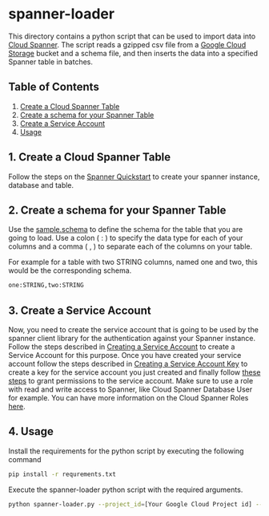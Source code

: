 # spanner-loader

This directory contains a python script that can be used to import data into [Cloud Spanner](https://cloud.google.com/spanner/). The script reads a gzipped csv file from a [Google Cloud Storage](https://cloud.google.com/gcs/) bucket and a schema file, and then inserts the data into a specified Spanner table in batches.


## Table of Contents
1. [Create a Cloud Spanner Table](#spanner-table)
2. [Create a schema for your Spanner Table](#schema)
3. [Create a Service Account](#service-account)
4. [Usage](#usage)

## <a name="spanner-table"></a>1. Create a Cloud Spanner Table

Follow the steps on the [Spanner Quickstart](https://cloud.google.com/spanner/docs/quickstart-console) to create your spanner instance, database and table.

## <a name="schema"></a>2. Create a schema for your Spanner Table

Use the [sample.schema](sample.schema) to define the schema for the table that you are going to load. Use a colon ( : ) to specify the data type for each of your columns and a comma ( , ) to separate each of the columns on your table.

For example for a table with two STRING columns, named one and two, this would be the corresponding schema.
```bash
one:STRING,two:STRING
```

## <a name="service-account"></a>3. Create a Service Account

Now, you need to create the service account that is going to be used by the spanner client library for the authentication against your Spanner instance. Follow the steps described in [Creating a Service Account](https://cloud.google.com/iam/docs/creating-managing-service-accounts) to create a Service Account for this purpose. Once you have created your service account follow the steps described in [Creating a Service Account Key](https://cloud.google.com/iam/docs/creating-managing-service-account-keys) to create a key for the service account you just created and finally follow [these steps](https://cloud.google.com/iam/docs/granting-roles-to-service-accounts) to grant permissions to the service account. Make sure to use a role with read and write access to Spanner, like Cloud Spanner Database User for example. You can have more information on the Cloud Spanner Roles [here](https://cloud.google.com/iam/docs/understanding-roles#spanner_name_short_roles).

## <a name="usage"></a>4. Usage

Install the requirements for the python script by executing the following command
```bash
pip install -r requrements.txt
```

Execute the spanner-loader python script with the required arguments.
```bash
python spanner-loader.py --project_id=[Your Google Cloud Project id] --path_to_credentials=[Path to the json file with the credentials] --instance_id=[Your Cloud Spanner instance ID] --database_id=[Your Cloud Spanner database ID] --table_id=[Your table name] --batchsize=[The number of rows to insert in a batch] --bucket_name=[The name of the bucket for the source file] --file_name=[The csv input data file] --schema_file=[The format file describing the input data file]
```
